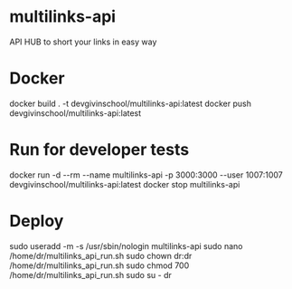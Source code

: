 # multilinks-api
API HUB to short your links in easy way


# Docker
docker build . -t devgivinschool/multilinks-api:latest
docker push devgivinschool/multilinks-api:latest
# Run for developer tests
docker run -d --rm --name multilinks-api -p 3000:3000 --user 1007:1007 devgivinschool/multilinks-api:latest
docker stop multilinks-api


# Deploy
sudo useradd -m -s /usr/sbin/nologin multilinks-api
sudo nano /home/dr/multilinks_api_run.sh
sudo chown dr:dr /home/dr/multilinks_api_run.sh
sudo chmod 700 /home/dr/multilinks_api_run.sh
sudo su - dr
